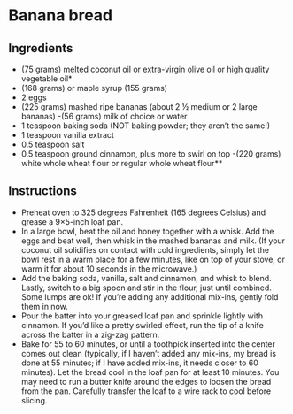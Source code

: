 # Banana bread
## Ingredients
- (75 grams) melted coconut oil or extra-virgin olive oil or high quality vegetable oil*
- (168 grams) or maple syrup (155 grams)
- 2 eggs
- (225 grams) mashed ripe bananas (about 2 ½ medium or 2 large bananas)
-(56 grams) milk of choice or water
- 1 teaspoon baking soda (NOT baking powder; they aren’t the same!)
- 1 teaspoon vanilla extract
- 0.5 teaspoon salt
- 0.5 teaspoon ground cinnamon, plus more to swirl on top
-(220 grams) white whole wheat flour or regular whole wheat flour**

## Instructions
- Preheat oven to 325 degrees Fahrenheit (165 degrees Celsius) and grease a 9×5-inch loaf pan.
- In a large bowl, beat the oil and honey together with a whisk. Add the eggs and beat well, then whisk in the mashed bananas and milk. (If your coconut oil solidifies on contact with cold ingredients, simply let the bowl rest in a warm place for a few minutes, like on top of your stove, or warm it for about 10 seconds in the microwave.)
- Add the baking soda, vanilla, salt and cinnamon, and whisk to blend. Lastly, switch to a big spoon and stir in the flour, just until combined. Some lumps are ok! If you’re adding any additional mix-ins, gently fold them in now.
- Pour the batter into your greased loaf pan and sprinkle lightly with cinnamon. If you’d like a pretty swirled effect, run the tip of a knife across the batter in a zig-zag pattern.
- Bake for 55 to 60 minutes, or until a toothpick inserted into the center comes out clean (typically, if I haven’t added any mix-ins, my bread is done at 55 minutes; if I have added mix-ins, it needs closer to 60 minutes). Let the bread cool in the loaf pan for at least 10 minutes. You may need to run a butter knife around the edges to loosen the bread from the pan. Carefully transfer the loaf to a wire rack to cool before slicing.